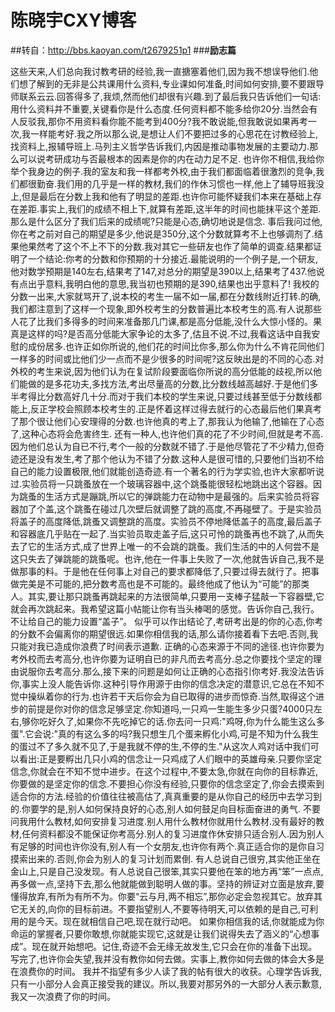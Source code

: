 # 陈晓宇CXY博客
##转自：http://bbs.kaoyan.com/t2679251p1
###**励志篇**

这些天来,人们总向我讨教考研的经验,我一直搪塞着他们,因为我不想误导他们.他们想了解到的无非是公共课用什么资料,专业课如何准备,时间如何安排,要不要跟导师联系云云.回答得多了,我烦,然而他们却很有兴趣.到了最后我只告诉他们一句话:用什么资料并不重要,关键看你是什么态度.任何资料都不能多给你20分.当然会有人反驳我,那你不用资料看你能不能考到400分?我不敢说能,但我敢说如果再考一次,我一样能考好.我之所以那么说,是想让人们不要把过多的心思花在讨教经验上,找资料上,报辅导班上.马列主义哲学告诉我们,内因是推动事物发展的主要动力.那么可以说考研成功与否最根本的因素是你的内在动力足不足.
也许你不相信,我给你举个我身边的例子.我的室友和我一样都考外校,由于我们都面临着很激烈的竞争,我们都很勤奋.我们用的几乎是一样的教材,我们的作休习惯也一样,他上了辅导班我没上,但是最后在分数上我和他有了明显的差距.也许你可能怀疑我们本来在基础上存在差距.事实上,我们的成绩不相上下,就算有差距,这半年的时间也能抹平这个差距.那么是什么区分了我们后来的成绩呢?只能是心态,确切地说是信念.
事后我问过他,你在考之前对自己的期望是多少,他说是350分,这个分数就算考不上也够调剂了.结果他果然考了这个不上不下的分数.我对其它一些研友也作了简单的调查.结果都证明了一个结论:你考的分数和你预期的十分接近.最能说明的一个例子是,一个研友,他对数学预期是140左右,结果考了147,对总分的期望是390以上,结果考了437.他说有点出乎意料,我明白他的意思,我当初也预期的是390,结果也出乎意料了!
我校的分数一出来,大家就骂开了,说本校的考生一届不如一届,都在分数线附近打转.的确,我们都注意到了这样一个现象,即外校考生的分数普遍比本校考生的高.有人说那些人花了比我们多得多的时间来准备那几门课,都是高分低能,没什么大惊小怪的。果真是这样的吗?是否高分低能大家争论的太多了,估且不说.不过,我看这话中自我安慰的成份居多.也许正如你所说的,他们花的时间比你多,那么你为什么不肯花同他们一样多的时间或比他们少一点而不是少很多的时间呢?这反映出是的不同的心态.对外校的考生来说,因为他们认为在复试阶段要面临你所说的高分低能的歧视,所以他们能做的是多花功夫,多找方法,考出尽量高的分数,比分数线越高越好.于是他们多半考得比分数高好几十分.而对于我们本校的学生来说,只要过线甚至低于分数线都能上,反正学校会照顾本校考生的.正是怀着这样过得去就行的心态最后他们果真考了那个很让他们心安理得的分数.也许他真的考上了,那我认为他输了,他输在了心态了,这种心态将会危害终生.
还有一种人,也许他们真的花了不少时间,但就是考不高.因为他们总认为自已不行,考个一般的分数就不错了.于是他尽管花了不少精力,但奇迹还是没有发生,考了那个他认为不错了分数.这种人是很可惜的,只要他们当初不给自己的能力设置极限,他们就能创造奇迹.有一个著名的行为学实验,也许大家都听说过.实验员将一只跳蚤放在一个玻璃容器中,这个跳蚤能很轻松地跳出这个容器。因为跳蚤的生活方式是蹦跳,所以它的弹跳能力在动物中是最强的。后来实验员将容器加了个盖,这个跳蚤在碰过几次壁后就调整了跳的高度,不再碰壁了。于是实验员将盖子的高度降低,跳蚤又调整跳的高度。实验员不停地降低盖子的高度,最后盖子和容器底几乎贴在一起了.当实验员取走盖子后,这只可怜的跳蚤再也不跳了,从而失去了它的生活方式,成了世界上唯一的不会跳的跳蚤。我们生活的中的人何尝不是这只失去了弹跳能的跳蚤呢。也许,他在一件事上失败了一次,他就告诉自己,我不是做那事的料。于是他在任何事上对自己的要求都降低了,只要过得去就行了。把事做完美是不可能的,把分数考高也是不可能的。最终他成了他认为“可能”的那类人。其实,要让那只跳蚤再跳起来的方法很简单,只要用一支棒子猛敲一下容器壁,它就会再次跳起来。我希望这篇小帖能让你有当头棒喝的感觉。告诉你自己,我行。不让给自己的能力设置“盖子”。
似乎可以作出结论了,考研考出是的你的心态,你考的分数不会偏离你的期望很远.如果你相信我的话,那么请你接着看下去吧.否则,我只能对我已造成你浪费了时间表示道歉.
正确的心态来源于不同的途径.也许你要为考外校而去考高分,也许你要为证明自已的非凡而去考高分.总之你要找个坚定的理由说服你去考高分.那么,接下来的问题是如何让正确的心态指引你考好.我没法告诉你,事实上没人能告诉你.这种引导作用源于由你的信念决定的潜意识,它总在不知不觉中操纵着你的行为.也许若干天后你会为自已取得的进步而惊奇.当然,取得这个进步的前提是你对你的信念足够坚定.你知道吗,一只鸡一生能生多少只蛋?4000只左右,够你吃好久了,如果你不先吃掉它的话.你去问一只鸡:"鸡呀,你为什么能生这么多蛋".它会说:"真的有这么多的吗?我只想生几个蛋来孵化小鸡,可是不知为什么我生的蛋过不了多久就不见了,于是我就不停的生,不停的生."从这次人鸡对话中我们可以看出:正是要孵出几只小鸡的信念让一只鸡成了人们眼中的英雄母亲.只要你坚定信念,你就会在不知不觉中进步。在这个过程中,不要太急,你就在向你的目标靠近,你要做的是坚定你的信念.不要担心你没有经验,只要你的信念坚定了,你会去摸索到适合你的方法.经验的价值往往被高估了,真真重要的是从你自己的经历中去学习到的.你要学的是,别人如何保持良好的心态,别人如何鼓足向目标面奋进的勇气.
不要问我用什么教材,如何安排复习进度.别人用什么教材你就用什么教材.没有最好的教材,任何资料都没不能保证你考高分.别人的复习进度作休安排只适合别人.因为别人有足够的时间也许你没有,别人有一个女朋友,也许你有两个.真正适合你的是你自习摸索出来的.否则,你会为别人的复习计划而累倒.
有人总说自己很穷,其实他正坐在金山上,只是自己没发现。有人总说自己很笨,其实只要他在笨的地方再“笨”一点点,再多做一点,坚持下去,那么他就能做到聪明人做的事。坚持的辨证对立面是放弃,要懂得放弃,有所为有所不为。你要“云与月,两不相忘”,那你必定会忽视其它。放弃其它无关的,向你的目标前进。不要指望别人,不要等待明天,可以依赖的是自己,可利用的是今天。现在就相信自己吧,现在就行动吧。
如果你相信我的话,你就能成为你命运的掌握者,只要你敢想,你就能实现它,这就是让我们说得失去了涵义的“心想事成”。现在就开始想吧。记住,奇迹不会无缘无故发生,它只会在你的准备下出现。
写完了,也许你会失望,我并没有教你如何去做。实事上,教你如何去做的体会大多是在浪费你的时间。
我并不指望有多少人读了我的帖有很大的收获。心理学告诉我,只有一小部分人会真正接受我的建议。所以,我要对那另外的一大部分人表示歉意,我又一次浪费了你的时间。 
  

